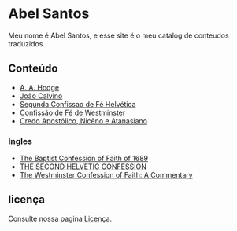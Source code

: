 # Abel Santos
Meu nome é Abel Santos, e esse site é o meu catalog de conteudos traduzidos.

## Conteúdo
- [A. A. Hodge](hodge-archibald-alexander/um-comentario-sobre-a-confissao-de-fe/index.md)
- [João Calvino](joao-calvino/index.md)
- [Segunda Confissao de Fé Helvética](heinrich-bullinger/segunda-confissao-helvetica.md)
- [Confissão de Fé de Westminster](assembleia-westminster/confissao-de-fé/indice.md)
- [Credo Apostólico, Nicêno e Atanasiano](credos/credos.md)

### Ingles
- [The Baptist Confession of Faith of 1689](assembleia-batista/LondonBaptistConfession.md)
- [THE SECOND HELVETIC CONFESSION](heinrich-bullinger/second-helvetic-confession.md)
- [The Westminster Confession of Faith: A Commentary](hodge-archibald-alexander/um-comentario-sobre-a-confissao-de-fe/original.md)

## licença
Consulte nossa pagina [Licença](LICENÇA.md).

